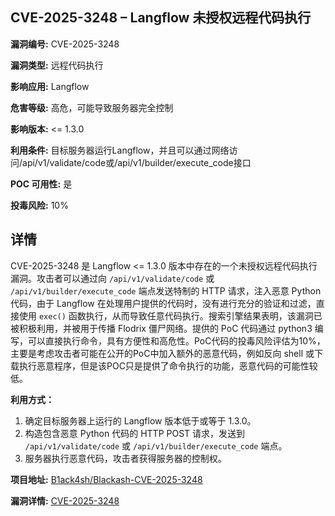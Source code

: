## CVE-2025-3248 – Langflow 未授权远程代码执行

**漏洞编号:** CVE-2025-3248

**漏洞类型:** 远程代码执行

**影响应用:** Langflow

**危害等级:** 高危，可能导致服务器完全控制

**影响版本:** <= 1.3.0

**利用条件:** 目标服务器运行Langflow，并且可以通过网络访问/api/v1/validate/code或/api/v1/builder/execute_code接口

**POC 可用性:** 是

**投毒风险:** 10%

## 详情

CVE-2025-3248 是 Langflow <= 1.3.0 版本中存在的一个未授权远程代码执行漏洞。攻击者可以通过向 `/api/v1/validate/code` 或 `/api/v1/builder/execute_code`  端点发送特制的 HTTP 请求，注入恶意 Python 代码，由于 Langflow 在处理用户提供的代码时，没有进行充分的验证和过滤，直接使用 `exec()` 函数执行，从而导致任意代码执行。搜索引擎结果表明，该漏洞已被积极利用，并被用于传播 Flodrix 僵尸网络。提供的 PoC 代码通过 python3 编写，可以直接执行命令，具有方便性和高危性。PoC代码的投毒风险评估为10%，主要是考虑攻击者可能在公开的PoC中加入额外的恶意代码，例如反向 shell 或下载执行恶意程序，但是该POC只是提供了命令执行的功能，恶意代码的可能性较低。

**利用方式：**

1.  确定目标服务器上运行的 Langflow 版本低于或等于 1.3.0。
2.  构造包含恶意 Python 代码的 HTTP POST 请求，发送到 `/api/v1/validate/code` 或 `/api/v1/builder/execute_code` 端点。
3.  服务器执行恶意代码，攻击者获得服务器的控制权。

**项目地址:** [B1ack4sh/Blackash-CVE-2025-3248](https://github.com/B1ack4sh/Blackash-CVE-2025-3248)

**漏洞详情:** [CVE-2025-3248](https://nvd.nist.gov/vuln/detail/CVE-2025-3248)